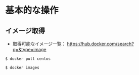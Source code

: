 # 基本的な操作
## イメージ取得
- 取得可能なイメージ一覧： https://hub.docker.com/search?q=&type=image
```
$ docker pull centos

$ docker images
